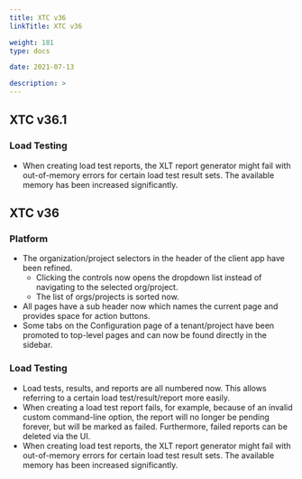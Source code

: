 ```yaml
---
title: XTC v36
linkTitle: XTC v36

weight: 181
type: docs

date: 2021-07-13

description: >
---
```


## XTC v36.1

### Load Testing
- When creating load test reports, the XLT report generator might fail with out-of-memory errors for certain load test result sets. The available memory has been increased significantly.

## XTC v36

### Platform
- The organization/project selectors in the header of the client app have been refined.
    - Clicking the controls now opens the dropdown list instead of navigating to the selected org/project.
    - The list of orgs/projects is sorted now.
- All pages have a sub header now which names the current page and provides space for action buttons.
- Some tabs on the Configuration page of a tenant/project have been promoted to top-level pages and can now be found directly in the sidebar.

### Load Testing
- Load tests, results, and reports are all numbered now. This allows referring to a certain load test/result/report more easily.
- When creating a load test report fails, for example, because of an invalid custom command-line option, the report will no longer be pending forever, but will be marked as failed. Furthermore, failed reports can be deleted via the UI.
- When creating load test reports, the XLT report generator might fail with out-of-memory errors for certain load test result sets. The available memory has been increased significantly.
